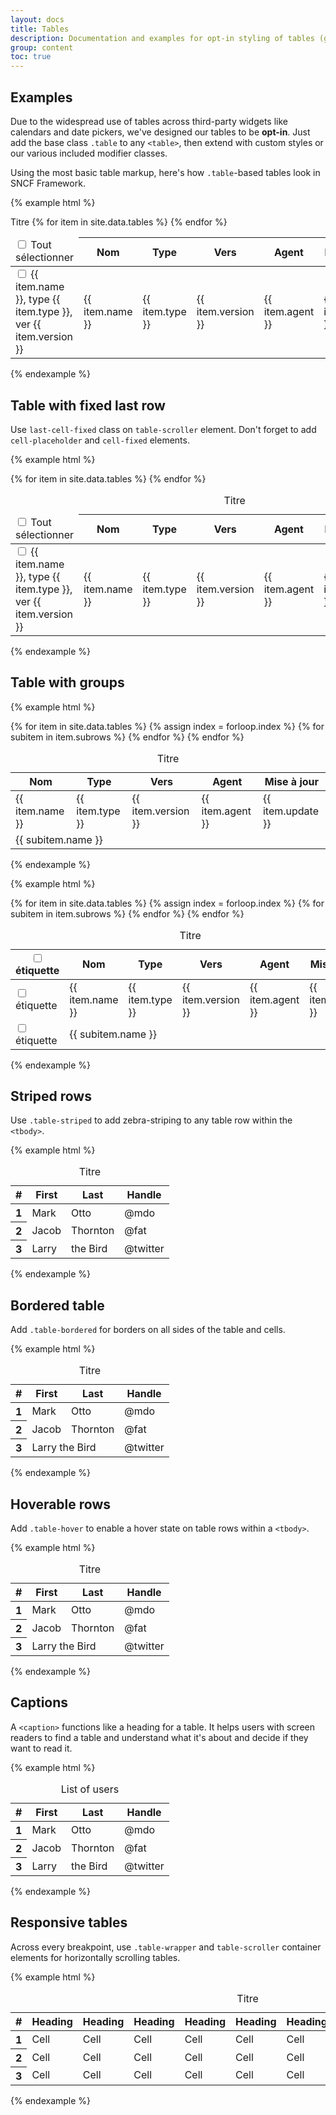 ```yaml
---
layout: docs
title: Tables
description: Documentation and examples for opt-in styling of tables (given their prevalent use in JavaScript plugins) with Bootstrap.
group: content
toc: true
---
```


## Examples

Due to the widespread use of tables across third-party widgets like calendars and date pickers, we've designed our tables to be **opt-in**. Just add the base class `.table` to any `<table>`, then extend with custom styles or our various included modifier classes.

Using the most basic table markup, here's how `.table`-based tables look in SNCF Framework.

{% example html %}
<div class="table-wrapper">
  <div class="table-scroller dragscroll">
    <caption class="sr-only">Titre</caption>
    <table class="table">
      <thead class="thead thead-light">
        <tr>
          <td>
            <div class="cell-inner">
              <div class="custom-control custom-checkbox custom-checkbox-alone">
                <input type="checkbox" class="custom-control-input" id="thead">
                <label class="custom-control-label" for="thead"><span class="sr-only">Tout sélectionner</span></label>
              </div>
            </div>
          </td>
          <th scope="col"><div class="cell-inner">Nom</div></th>
          <th scope="col"><div class="cell-inner">Type</div></th>
          <th scope="col"><div class="cell-inner">Vers</div></th>
          <th scope="col"><div class="cell-inner">Agent</div></th>
          <th scope="col"><div class="cell-inner">Mise à jour</div></th>
          <th scope="col"><span class="sr-only">Actions</span></th>
        </tr>
      </thead>
      <tbody>
        {% for item in site.data.tables %}
        <tr>
          <td>
            <div class="cell-inner">
              <div class="custom-control custom-checkbox custom-checkbox-alone">
                <input type="checkbox" class="custom-control-input" id="cell{{ forloop.index }}">
                <label class="custom-control-label" for="cell{{ forloop.index }}"><span class="sr-only">{{ item.name }}, type {{ item.type }}, ver {{ item.version }}</span></label>
              </div>
            </div>
          </td>
          <td><div class="cell-inner">{{ item.name }}</div></td>
          <td><div class="cell-inner">{{ item.type }}</div></td>
          <td><div class="cell-inner">{{ item.version }}</div></td>
          <td><div class="cell-inner">{{ item.agent }}</div></td>
          <td><div class="cell-inner">{{ item.update }}</div></td>
          <td>
            <div class="cell-inner">
              <button class="btn btn-only-icon btn-transparent btn-favorite">
                <span class="sr-only">Favorite</span>
                <i class="icons-favorite-on icons-size-1x25" aria-hidden="true"></i>
              </button>
              <button class="btn btn-only-icon btn-transparent btn-color-gray">
                <span class="sr-only">Divers</span>
                <i class="icons-circle-information icons-size-1x25" aria-hidden="true"></i>
              </button>
              <div class="btn-group dropdown">
                <button class="btn btn-only-icon btn-transparent btn-color-gray" type="button" data-toggle="dropdown" aria-haspopup="true" aria-expanded="false" data-boundary="window" aria-controls="toggle{{ forloop.index }}">
                  <span class="sr-only">Actions</span>
                  <i class="icons-options icons-size-1x75" aria-hidden="true"></i>
                </button>
                <div class="dropdown-menu dropdown-menu-right" id="toggle{{ forloop.index }}">
                  <button type="button" class="dropdown-item">Télécharger</button>
                  <button type="button" class="dropdown-item">Imprimer</button>
                  <button type="button" class="dropdown-item">Partager</button>
                </div>
              </div>
            </div>
          </td>
        </tr>
        {% endfor %}
      </tbody>
    </table>
  </div>
</div>
{% endexample %}

## Table with fixed last row

Use `last-cell-fixed` class on `table-scroller` element. Don't forget to add `cell-placeholder` and `cell-fixed` elements.

{% example html %}
<div class="table-wrapper">
  <div class="table-scroller last-cell-fixed dragscroll">
    <table class="table">
      <caption class="sr-only">Titre</caption>
      <thead class="thead thead-light">
        <tr>
          <td>
            <div class="cell-inner">
              <div class="custom-control custom-checkbox custom-checkbox-alone">
                <input type="checkbox" class="custom-control-input" id="thead">
                <label class="custom-control-label" for="thead"><span class="sr-only">Tout sélectionner</span></label>
              </div>
            </div>
          </td>
          <th scope="col"><div class="cell-inner">Nom</div></th>
          <th scope="col"><div class="cell-inner">Type</div></th>
          <th scope="col"><div class="cell-inner">Vers</div></th>
          <th scope="col"><div class="cell-inner">Agent</div></th>
          <th scope="col"><div class="cell-inner">Mise à jour</div></th>
          <td class="cell-placeholder" aria-hidden="true"><span></span></td>
          <th class="cell-fixed"><span class="sr-only">Actions</span></th>
        </tr>
      </thead>
      <tbody class="tbody">
        {% for item in site.data.tables %}
        <tr>
          <td>
            <div class="cell-inner">
              <div class="custom-control custom-checkbox custom-checkbox-alone">
                <input type="checkbox" class="custom-control-input" id="cell1{{ forloop.index }}">
                <label class="custom-control-label" for="cell1{{ forloop.index }}"><span class="sr-only">{{ item.name }}, type {{ item.type }}, ver {{ item.version }}</span></label>
              </div>
            </div>
          </td>
          <td><div class="cell-inner">{{ item.name }}</div></td>
          <td><div class="cell-inner">{{ item.type }}</div></td>
          <td><div class="cell-inner">{{ item.version }}</div></td>
          <td><div class="cell-inner">{{ item.agent }}</div></td>
          <td><div class="cell-inner">{{ item.update }}</div></td>
          <td class="cell-placeholder"><span></span></td>
          <td class="cell-fixed">
            <div class="btn-group dropdown">
              <button class="btn btn-only-icon btn-transparent btn-color-gray" type="button" data-toggle="dropdown" aria-haspopup="true" aria-expanded="false" data-boundary="window" aria-controls="toggle1{{ forloop.index }}">
                <span class="sr-only">Actions</span>
                <i class="icons-options icons-size-1x75" aria-hidden="true"></i>
              </button>
              <div class="dropdown-menu dropdown-menu-right" id="toggle1{{ forloop.index }}">
                <button type="button" class="dropdown-item">Télécharger</button>
                <button type="button" class="dropdown-item">Imprimer</button>
                <button type="button" class="dropdown-item">Partager</button>
              </div>
            </div>
          </td>
        </tr>
        {% endfor %}
      </tbody>
    </table>
  </div>
</div>
{% endexample %}

## Table with groups

{% example html %}
<div class="table-wrapper" data-component="table">
  <div class="table-scroller dragscroll">
    <table class="table">
      <caption class="sr-only">Titre</caption>
      <thead class="thead thead-light">
        <tr>
          <th scope="col"><div class="cell-inner cell-inner-350">Nom</div></th>
          <th scope="col"><div class="cell-inner">Type</div></th>
          <th scope="col"><div class="cell-inner">Vers</div></th>
          <th scope="col"><div class="cell-inner">Agent</div></th>
          <th scope="col"><div class="cell-inner">Mise à jour</div></th>
        </tr>
      </thead>
      <tbody class="tbody">
        {% for item in site.data.tables %}
        {% assign index = forloop.index %}
        <tr class="trhead">
          <td class="cell-350 cell-caret" data-role="toggle-group-btn" data-id="{{ index }}"><div class="cell-inner">{{ item.name }}</div></td>
          <td><div class="cell-inner">{{ item.type }}</div></td>
          <td><div class="cell-inner">{{ item.version }}</div></td>
          <td><div class="cell-inner">{{ item.agent }}</div></td>
          <td><div class="cell-inner">{{ item.update }}</div></td>
        </tr>
        {% for subitem in item.subrows %}
          <tr class="trgroup" data-trgroup="{{ index }}">
            <td class="cell-350" colspan="5"><div class="cell-inner"><div class="text-truncate">{{ subitem.name }}</div></div></td>
          </tr>
        {% endfor %}
        {% endfor %}
      </tbody>
    </table>
  </div>
</div>
{% endexample %}

{% example html %}
<div class="table-wrapper" data-component="table">
  <div class="table-scroller dragscroll">
    <table class="table">
      <caption class="sr-only">Titre</caption>
      <thead class="thead thead-light">
        <tr>
          <th scope="col">
            <div class="cell-inner">
              <div class="custom-control custom-checkbox custom-checkbox-alone">
                <input type="checkbox" class="custom-control-input" id="thead">
                <label class="custom-control-label" for="thead"><span class="sr-only">étiquette</span></label>
              </div>
            </div>
          </th>
          <th scope="col"><div class="cell-inner cell-inner-350">Nom</div></th>
          <th scope="col"><div class="cell-inner">Type</div></th>
          <th scope="col"><div class="cell-inner">Vers</div></th>
          <th scope="col"><div class="cell-inner">Agent</div></th>
          <th scope="col"><div class="cell-inner">Mise à jour</div></th>
        </tr>
      </thead>
      <tbody class="tbody">
        {% for item in site.data.tables %}
        {% assign index = forloop.index %}
        <tr class="trhead">
          <td>
            <div class="cell-inner">
              <div class="custom-control custom-checkbox custom-checkbox-alone">
                <input type="checkbox" class="custom-control-input" id="cell{{ forloop.index }}">
                <label class="custom-control-label" for="cell{{ forloop.index }}"><span class="sr-only">étiquette</span></label>
              </div>
            </div>
          </td>
          <td class="cell-350 cell-caret" data-role="toggle-group-btn" data-id="{{ index }}"><div class="cell-inner">{{ item.name }}</div></td>
          <td><div class="cell-inner">{{ item.type }}</div></td>
          <td><div class="cell-inner">{{ item.version }}</div></td>
          <td><div class="cell-inner">{{ item.agent }}</div></td>
          <td><div class="cell-inner">{{ item.update }}</div></td>
        </tr>
        {% for subitem in item.subrows %}
          <tr class="trgroup" data-trgroup="{{ index }}">
            <td>
              <div class="cell-inner">
                <div class="custom-control custom-checkbox custom-checkbox-alone">
                  <input type="checkbox" class="custom-control-input" id="cell{{ forloop.index }}">
                  <label class="custom-control-label" for="cell{{ forloop.index }}"><span class="sr-only">étiquette</span></label>
                </div>
              </div>
            </td>
            <td class="cell-350" colspan="5"><div class="cell-inner"><div class="text-truncate">{{ subitem.name }}</div></div></td>
          </tr>
        {% endfor %}
        {% endfor %}
      </tbody>
    </table>
  </div>
</div>
{% endexample %}

## Striped rows

Use `.table-striped` to add zebra-striping to any table row within the `<tbody>`.

{% example html %}
<table class="table table-striped">
  <caption class="sr-only">Titre</caption>
  <thead>
    <tr>
      <th scope="col"><div class="cell-inner">#</div></th>
      <th scope="col"><div class="cell-inner">First</div></th>
      <th scope="col"><div class="cell-inner">Last</div></th>
      <th scope="col"><div class="cell-inner">Handle</div></th>
    </tr>
  </thead>
  <tbody>
    <tr>
      <th scope="row"><div class="cell-inner">1</div></th>
      <td><div class="cell-inner">Mark</div></td>
      <td><div class="cell-inner">Otto</div></td>
      <td><div class="cell-inner">@mdo</div></td>
    </tr>
    <tr>
      <th scope="row"><div class="cell-inner">2</div></th>
      <td><div class="cell-inner">Jacob</div></td>
      <td><div class="cell-inner">Thornton</div></td>
      <td><div class="cell-inner">@fat</div></td>
    </tr>
    <tr>
      <th scope="row"><div class="cell-inner">3</div></th>
      <td><div class="cell-inner">Larry</div></td>
      <td><div class="cell-inner">the Bird</div></td>
      <td><div class="cell-inner">@twitter</div></td>
    </tr>
  </tbody>
</table>
{% endexample %}

## Bordered table

Add `.table-bordered` for borders on all sides of the table and cells.

{% example html %}
<table class="table table-bordered">
  <caption class="sr-only">Titre</caption>
  <thead>
    <tr>
      <th scope="col"><div class="cell-inner">#</div></th>
      <th scope="col" id="cellfirst-t5"><div class="cell-inner">First</div></th>
      <th scope="col" id="celllast-t5"><div class="cell-inner">Last</div></th>
      <th scope="col"><div class="cell-inner">Handle</div></th>
    </tr>
  </thead>
  <tbody>
    <tr>
      <th scope="row"><div class="cell-inner">1</div></th>
      <td><div class="cell-inner">Mark</div></td>
      <td><div class="cell-inner">Otto</div></td>
      <td><div class="cell-inner">@mdo</div></td>
    </tr>
    <tr>
      <th scope="row"><div class="cell-inner">2</div></th>
      <td><div class="cell-inner">Jacob</div></td>
      <td><div class="cell-inner">Thornton</div></td>
      <td><div class="cell-inner">@fat</div></td>
    </tr>
    <tr>
      <th scope="row"><div class="cell-inner">3</div></th>
      <td colspan="2" headers="cellfirst-t5 celllast-t5"><div class="cell-inner">Larry the Bird</div></td>
      <td><div class="cell-inner">@twitter</div></td>
    </tr>
  </tbody>
</table>
{% endexample %}

## Hoverable rows

Add `.table-hover` to enable a hover state on table rows within a `<tbody>`.

{% example html %}
<table class="table table-hover">
  <caption class="sr-only">Titre</caption>
  <thead>
    <tr>
      <th scope="col"><div class="cell-inner">#</div></th>
      <th scope="col" id="cellfirst-t6"><div class="cell-inner">First</div></th>
      <th scope="col" id="celllast-t6"><div class="cell-inner">Last</div></th>
      <th scope="col"><div class="cell-inner">Handle</div></th>
    </tr>
  </thead>
  <tbody>
    <tr>
      <th scope="row"><div class="cell-inner">1</div></th>
      <td><div class="cell-inner">Mark</div></td>
      <td><div class="cell-inner">Otto</div></td>
      <td><div class="cell-inner">@mdo</div></td>
    </tr>
    <tr>
      <th scope="row"><div class="cell-inner">2</div></th>
      <td><div class="cell-inner">Jacob</div></td>
      <td><div class="cell-inner">Thornton</div></td>
      <td><div class="cell-inner">@fat</div></td>
    </tr>
    <tr>
      <th scope="row"><div class="cell-inner">3</div></th>
      <td colspan="2" headers="cellfirst-t6 celllast-t6"><div class="cell-inner">Larry the Bird</div></td>
      <td><div class="cell-inner">@twitter</div></td>
    </tr>
  </tbody>
</table>
{% endexample %}

## Captions

A `<caption>` functions like a heading for a table. It helps users with screen readers to find a table and understand what it's about and decide if they want to read it.

{% example html %}
<table class="table">
  <caption>List of users</caption>
  <thead>
    <tr>
      <th scope="col">#</th>
      <th scope="col">First</th>
      <th scope="col">Last</th>
      <th scope="col">Handle</th>
    </tr>
  </thead>
  <tbody>
    <tr>
      <th scope="row">1</th>
      <td>Mark</td>
      <td>Otto</td>
      <td>@mdo</td>
    </tr>
    <tr>
      <th scope="row">2</th>
      <td>Jacob</td>
      <td>Thornton</td>
      <td>@fat</td>
    </tr>
    <tr>
      <th scope="row">3</th>
      <td>Larry</td>
      <td>the Bird</td>
      <td>@twitter</td>
    </tr>
  </tbody>
</table>
{% endexample %}

## Responsive tables

Across every breakpoint, use `.table-wrapper` and `table-scroller` container elements for horizontally scrolling tables.

{% example html %}
<div class="table-wrapper" data-component="table">
  <div class="table-scroller dragscroll">
    <table class="table">
      <caption class="sr-only">Titre</caption>
      <thead>
        <tr>
          <th scope="col">#</th>
          <th scope="col">Heading</th>
          <th scope="col">Heading</th>
          <th scope="col">Heading</th>
          <th scope="col">Heading</th>
          <th scope="col">Heading</th>
          <th scope="col">Heading</th>
          <th scope="col">Heading</th>
          <th scope="col">Heading</th>
          <th scope="col">Heading</th>
        </tr>
      </thead>
      <tbody>
        <tr>
          <th scope="row">1</th>
          <td>Cell</td>
          <td>Cell</td>
          <td>Cell</td>
          <td>Cell</td>
          <td>Cell</td>
          <td>Cell</td>
          <td>Cell</td>
          <td>Cell</td>
          <td>Cell</td>
        </tr>
        <tr>
          <th scope="row">2</th>
          <td>Cell</td>
          <td>Cell</td>
          <td>Cell</td>
          <td>Cell</td>
          <td>Cell</td>
          <td>Cell</td>
          <td>Cell</td>
          <td>Cell</td>
          <td>Cell</td>
        </tr>
        <tr>
          <th scope="row">3</th>
          <td>Cell</td>
          <td>Cell</td>
          <td>Cell</td>
          <td>Cell</td>
          <td>Cell</td>
          <td>Cell</td>
          <td>Cell</td>
          <td>Cell</td>
          <td>Cell</td>
        </tr>
      </tbody>
    </table>
  </div>
</div>
{% endexample %}
